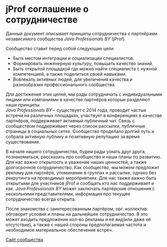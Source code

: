 # jProf соглашение о сотрудничестве


Данный документ описывает принципы сотрудничества c партнёрами независимого сообщества *Java Professionals BY* (jProf).


Сообщество ставит перед собой следующие цели
* Быть местом интеграции и социализации специалистов.
* Формировать инженерную культуру, повышать качество знаний.
* Быть открытой площадкой где можно найти специалиста с нужной компетенцией, а также поделиться своей навыками.
* Вовлекать активных людей, для увеличения качества и разнообразия профессионального сообщества.


Для достижения этих целей, мы рады сотрудничать с индивидуальными лицами или компаниями в качестве партнёров которые разделяют наши принципы.  
*Java Professionals BY* – существует с 2014 года, проводит частые встречи на различных площадках, участвует в конференциях в качестве партнёров, поддерживает активный публичный чат. Связь с сообществом поддерживает через список рассылки, публичные страницы в социальных сетях. Сообщество проделало долгий путь и собрала активную публику и позитивную репутацию за время существования.


В начале нашего сотрудничества, будем рады узнать друг друга, познакомиться, рассказать про сообщество и наши планы по развитию. Для нас важно открытость и уважение наших ценностей, а также долгосрочное сотрудничество. Как сообщество, мы можем предложит рекламу для партнёра, упоминание в группах и рассылке, однако без рекрутинга на проводимых мероприятиях. Для нас также важно быть открытыми для участников jProf и сообщать кто нас поддерживает и как. *Java Professionals BY* может заключать партёрские отношения с несколькими представителями, информация про текущее сотрудничество всегда открыта.


После знакомства с заинтересованным партёром, орг. коллектив обговорит условия и планы на дальнейшее сотрудничество. В это может входить предложение кол-во рекламы и её вид(или даже её отсутствие), а также с нашей стороны предполагаемая частота и необходимое материальное обеспечение встреч.


[Сайт сообщества](http://jprof.by)  

